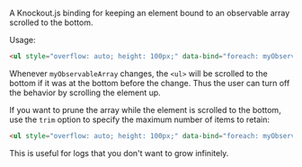 A Knockout.js binding for keeping an element bound to an observable array scrolled to the bottom.

Usage:

```html
<ul style="overflow: auto; height: 100px;" data-bind="foreach: myObservableArray, bottomsUp: true"><li>...</li></ul>
```

Whenever `myObservableArray` changes, the `<ul>` will be scrolled to the bottom if it was at the bottom before the change. Thus the user can turn off the behavior by scrolling the element up.

If you want to prune the array while the element is scrolled to the bottom, use the `trim` option to specify the maximum number of items to retain:

```html
<ul style="overflow: auto; height: 100px;" data-bind="foreach: myObservableArray, bottomsUp: {trim: 25}"><li>...</li></ul>
```

This is useful for logs that you don't want to grow infinitely.
